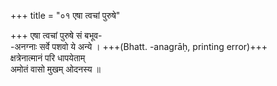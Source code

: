 +++
title = "०१ एषा त्वचां पुरुषे"

+++
एषा त्वचां पुरुषे सं बभूव-  
-अनग्नाः सर्वे पशवो ये अन्ये । +++(Bhatt. -anagrāḥ, printing error)+++  
क्षत्रेनात्मानं परि धापयेताम्  
अमोतं वासो मुखम् ओदनस्य ॥